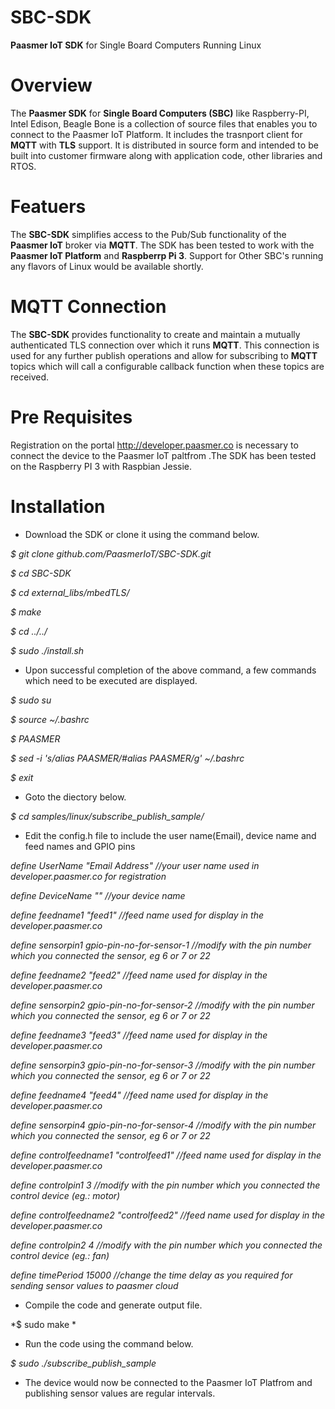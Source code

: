 # SBC-SDK
**Paasmer IoT SDK** for Single Board Computers Running Linux

# Overview

The **Paasmer SDK** for **Single Board Computers (SBC)** like Raspberry-PI, Intel Edison, Beagle Bone is a collection of source files that enables you to connect to the Paasmer IoT Platform. It includes the trasnport client for **MQTT** with **TLS** support.  It is distributed in source form and intended to be built into customer firmware along with application code, other libraries and RTOS.

# Featuers

The **SBC-SDK** simplifies access to the Pub/Sub functionality of the **Paasmer IoT** broker via **MQTT**. The SDK has been tested to work with the **Paasmer IoT Platform** and **Raspberrp Pi 3**. Support for Other SBC's running any flavors of Linux would be available shortly.

# MQTT Connection

The **SBC-SDK** provides functionality to create and maintain a mutually authenticated TLS connection over which it runs **MQTT**. This connection is used for any further publish operations and allow for subscribing to **MQTT** topics which will call a configurable callback function when these topics are received.

# Pre Requisites

Registration on the portal http://developer.paasmer.co is necessary to connect the device to the Paasmer IoT paltfrom .The SDK has been tested on the Raspberry PI 3 with Raspbian Jessie. 

# Installation

* Download the SDK or clone it using the command below.

*$ git clone github.com/PaasmerIoT/SBC-SDK.git*

*$ cd SBC-SDK*

*$ cd external_libs/mbedTLS/*

*$ make*

*$ cd ../../*

*$ sudo ./install.sh*

* Upon successful completion of the above command, a few commands which need to be executed are displayed.

*$ sudo su*

*$ source ~/.bashrc*

*$ PAASMER*

*$ sed -i 's/alias PAASMER/#alias PAASMER/g' ~/.bashrc*

*$ exit*

* Goto the diectory below.

*$ cd samples/linux/subscribe_publish_sample/*

* Edit the config.h file to include the user name(Email), device name and feed names and GPIO pins

*define UserName "Email Address" //your user name used in developer.paasmer.co for registration*

*define DeviceName "" //your device name*

*define feedname1 "feed1" //feed name used for display in the developer.paasmer.co*

*define sensorpin1 gpio-pin-no-for-sensor-1 //modify with the pin number which you connected the sensor, eg 6 or 7 or 22*

*define feedname2 "feed2" //feed name used for display in the developer.paasmer.co*

*define sensorpin2 gpio-pin-no-for-sensor-2 //modify with the pin number which you connected the sensor, eg 6 or 7 or 22*

*define feedname3 "feed3" //feed name used for display in the developer.paasmer.co*

*define sensorpin3 gpio-pin-no-for-sensor-3 //modify with the pin number which you connected the sensor, eg 6 or 7 or 22*

*define feedname4 "feed4" //feed name used for display in the developer.paasmer.co*

*define sensorpin4 gpio-pin-no-for-sensor-4 //modify with the pin number which you connected the sensor, eg 6 or 7 or 22*

*define controlfeedname1 "controlfeed1" //feed name used for display in the developer.paasmer.co*

*define controlpin1 3 //modify with the pin number which you connected the control device (eg.: motor)*

*define controlfeedname2 "controlfeed2" //feed name used for display in the developer.paasmer.co*

*define controlpin2 4 //modify with the pin number which you connected the control device (eg.: fan)*

*define timePeriod 15000 //change the time delay as you required for sending sensor values to paasmer cloud*

* Compile the code and generate output file.

*$ sudo make *

* Run the code using the command below.

*$ sudo ./subscribe_publish_sample*

* The device would now be connected to the Paasmer IoT Platfrom and publishing sensor values are regular intervals.

